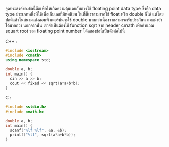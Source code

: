 จุดประสงค์ของข้อนี้คือเพื่อให้เกิดความคุ้นเคยกับการใช้ floating point data type ซึ่งคือ data type ประเภทหนึ่งที่ใช้เพื่อเก็บเลขที่มีทศนิยม ในที่นี้เราสามารถใช้ float หรือ double ก็ได้ แต่โดยปกติแล้วในสนามแข่งคอมพิวเตอร์มันจะใช้ double มากกว่าเนื่องจากสามารถรับประกันความแม่งยำได้มากกว่า นอกจากนั้น เราจำเป็นต้องใช้ function sqrt จาก header cmath เพื่อคำนวณ squart root ของ floating point number โค้ดของข้อนี้เป็นดังต่อไปนี้

C++ : 
```cpp
#include <iostream>
#include <cmath>
using namespace std;

double a, b;
int main() {
  cin >> a >> b;
  cout << fixed << sqrt(a*a+b*b);
}
```

C : 
```c
#include <stdio.h>
#include <math.h>

double a, b;
int main() {
  scanf("%lf %lf", &a, &b);
  printf("%lf", sqrt(a*a+b*b));
}
```
